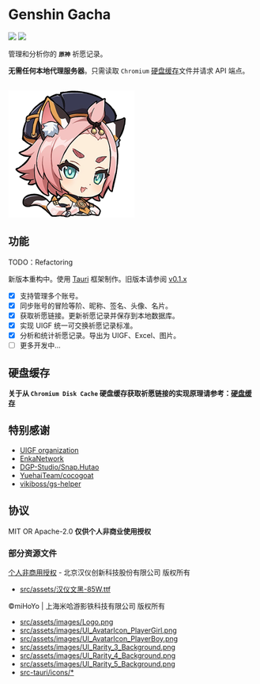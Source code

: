 # Genshin Gacha

<p>
<a href="https://github.com/lgou2w/genshin-gacha/actions"><img src="https://img.shields.io/github/actions/workflow/status/lgou2w/genshin-gacha/build.yml?branch=main&logo=github&style=flat-square"/></a>
<a href="https://github.com/lgou2w/genshin-gacha/releases"><img src="https://img.shields.io/github/v/release/lgou2w/genshin-gacha?logo=github&style=flat-square" /></a>
</p>

管理和分析你的 **`原神`** 祈愿记录。

**无需任何本地代理服务器**。只需读取 `Chromium` [硬盘缓存](DiskCache/README.md)文件并请求 API 端点。

<br />
<img src="src-tauri/icons/icon.png" style="width:256px;" />

## 功能

TODO：Refactoring

新版本重构中。使用 [Tauri](https://tauri.app/) 框架制作。旧版本请参阅 [v0.1.x](https://github.com/lgou2w/genshin-gacha/tree/v0.1.x)

* [x] 支持管理多个账号。
* [x] 同步账号的冒险等阶、昵称、签名、头像、名片。
* [x] 获取祈愿链接。更新祈愿记录并保存到本地数据库。
* [x] 实现 UIGF 统一可交换祈愿记录标准。
* [x] 分析和统计祈愿记录。导出为 UIGF、Excel、图片。
* [ ] 更多开发中...

## 硬盘缓存

**关于从 `Chromium Disk Cache` 硬盘缓存获取祈愿链接的实现原理请参考：[硬盘缓存](DiskCache/README.md)**

## 特别感谢

* [UIGF organization](https://uigf.org)
* [EnkaNetwork](https://github.com/EnkaNetwork)
* [DGP-Studio/Snap.Hutao](https://github.com/DGP-Studio/Snap.Hutao)
* [YuehaiTeam/cocogoat](https://github.com/YuehaiTeam/cocogoat)
* [vikiboss/gs-helper](https://github.com/vikiboss/gs-helper)

## 协议

MIT OR Apache-2.0 **仅供个人非商业使用授权**

### 部分资源文件

[个人非商用授权](https://www.hanyi.com.cn/faq-doc-1) - 北京汉仪创新科技股份有限公司 版权所有

* [src/assets/汉仪文黑-85W.ttf](src/assets/%E6%B1%89%E4%BB%AA%E6%96%87%E9%BB%91-85W.ttf)

©miHoYo | 上海米哈游影铁科技有限公司 版权所有

* [src/assets/images/Logo.png](src/assets/images/Logo.png)
* [src/assets/images/UI_AvatarIcon_PlayerGirl.png](src/assets/images/UI_AvatarIcon_PlayerGirl.png)
* [src/assets/images/UI_AvatarIcon_PlayerBoy.png](src/assets/images/UI_AvatarIcon_PlayerBoy.png)
* [src/assets/images/UI_Rarity_3_Background.png](src/assets/images/UI_Rarity_3_Background.png)
* [src/assets/images/UI_Rarity_4_Background.png](src/assets/images/UI_Rarity_4_Background.png)
* [src/assets/images/UI_Rarity_5_Background.png](src/assets/images/UI_Rarity_5_Background.png)
* [src-tauri/icons/*](src-tauri/icons/)
